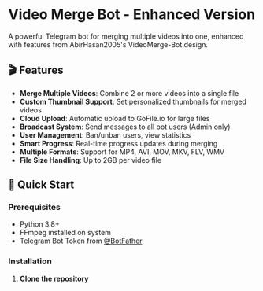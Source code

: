 # Video Merge Bot - Enhanced Version

A powerful Telegram bot for merging multiple videos into one, enhanced with features from AbirHasan2005's VideoMerge-Bot design.

## 🎬 Features

- **Merge Multiple Videos**: Combine 2 or more videos into a single file  
- **Custom Thumbnail Support**: Set personalized thumbnails for merged videos  
- **Cloud Upload**: Automatic upload to GoFile.io for large files  
- **Broadcast System**: Send messages to all bot users (Admin only)  
- **User Management**: Ban/unban users, view statistics  
- **Smart Progress**: Real-time progress updates during merging  
- **Multiple Formats**: Support for MP4, AVI, MOV, MKV, FLV, WMV  
- **File Size Handling**: Up to 2GB per video file  

## 🚀 Quick Start

### Prerequisites
- Python 3.8+  
- FFmpeg installed on system  
- Telegram Bot Token from [@BotFather](https://t.me/BotFather)  

### Installation

1. **Clone the repository**  
